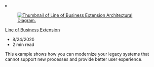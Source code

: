 <!-- This file is automatically generated by build/architectures/build_index.py. Any updates will be lost. -->

<!-- markdownlint-disable MD033 -->

<li class="grid-item item-column" data-categories="Mobile  ">
<article class="card">
    <div class="card-header has-margin-bottom-none" aria-hidden="true">
        <figure class="image diagram has-height-175 has-overflow-hidden level">
            <a href="/azure/architecture/solution-ideas/articles/lob"><img src="/azure/architecture/browse/thumbs/lob.png" class="diagram" alt="Thumbnail of Line of Business Extension Architectural Diagram." data-linktype="relative-path"></a>
        </figure>
    </div>
    <div class="card-content">
        <a class="card-content-title has-margin-top-none" href="/azure/architecture/solution-ideas/articles/lob">
            <p>Line of Business Extension</p>
        </a>
        <ul class="card-content-metadata">
            <li>8/24/2020</li>
            <li>2 min read</li>
        </ul>
        <p class="card-content-description">This example shows how you can modernize your legacy systems that cannot support new processes and provide better user experience.</p>
        <div class="bottom-to-top-fade is-hidden-mobile"></div>
    </div>
</article>
</li>
